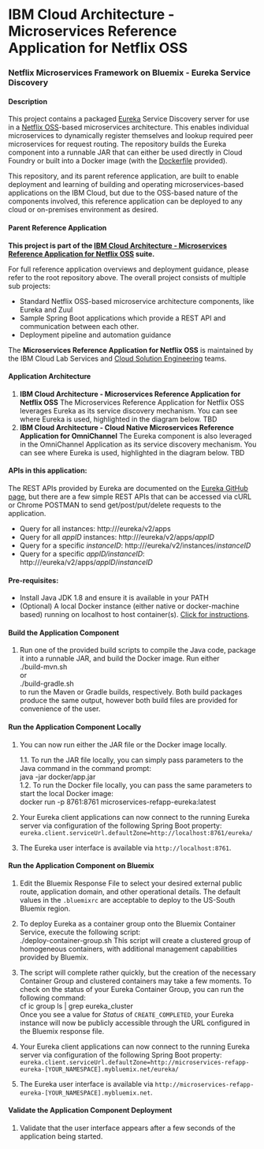 # IBM Cloud Architecture - Microservices Reference Application for Netflix OSS

### Netflix Microservices Framework on Bluemix - Eureka Service Discovery

#### Description
  This project contains a packaged [Eureka](https://github.com/Netflix/eureka) Service Discovery server for use in a [Netflix OSS](http://netflix.github.io/)-based microservices architecture.  This enables individual microservices to dynamically register themselves and lookup required peer microservices for request routing.  The repository builds the Eureka component into a runnable JAR that can either be used directly in Cloud Foundry or built into a Docker image (with the [Dockerfile](https://github.com/ibm-cloud-architecture/microservices-netflix-eureka/blob/master/docker/Dockerfile) provided).

  This repository, and its parent reference application, are built to enable deployment and learning of building and operating microservices-based applications on the IBM Cloud, but due to the OSS-based nature of the components involved, this reference application can be deployed to any cloud or on-premises environment as desired.

#### Parent Reference Application
  **This project is part of the [IBM Cloud Architecture - Microservices Reference Application for Netflix OSS](https://github.com/ibm-cloud-architecture/microservices-netflix*) suite.**

  For full reference application overviews and deployment guidance, please refer to the root repository above.  The overall project consists of multiple sub projects:

  - Standard Netflix OSS-based microservice architecture components, like Eureka and Zuul
  - Sample Spring Boot applications which provide a REST API and communication between each other.
  - Deployment pipeline and automation guidance

  The **Microservices Reference Application for Netflix OSS** is maintained by the IBM Cloud Lab Services and [Cloud Solution Engineering](https://github.com/ibm-cloud-architecture) teams.

#### Application Architecture
1.  **IBM Cloud Architecture - Microservices Reference Application for Netflix OSS**
    The Microservices Reference Application for Netflix OSS leverages Eureka as its service discovery mechanism.  You can see where Eureka is used, highlighted in the diagram below.
        TBD
2.  **IBM Cloud Architecture - Cloud Native Microservices Reference Application for OmniChannel**
    The Eureka component is also leveraged in the OmniChannel Application as its service discovery mechanism.  You can see where Eureka is used, highlighted in the diagram below.
        TBD

#### APIs in this application:
The REST APIs provided by Eureka are documented on the [Eureka GitHub page](https://github.com/Netflix/eureka/wiki/Eureka-REST-operations), but there are a few simple REST APIs that can be accessed via cURL or Chrome POSTMAN to send get/post/put/delete requests to the application.
- Query for all instances:
http://<hostname>/eureka/v2/apps
- Query for all *appID* instances:
http://<hostname>/eureka/v2/apps/*appID*
- Query for a specific *instanceID*:
http://<hostname>/eureka/v2/instances/*instanceID*
- Query for a specific *appID/instanceID*:
http://<hostname>/eureka/v2/apps/*appID*/*instanceID*

#### Pre-requisites:
- Install Java JDK 1.8 and ensure it is available in your PATH
- (Optional) A local Docker instance (either native or docker-machine based) running on localhost to host container(s). [Click for instructions](https://docs.docker.com/machine/get-started/).

#### Build the Application Component
1.  Run one of the provided build scripts to compile the Java code, package it into a runnable JAR, and build the Docker image.  Run either  
        ./build-mvn.sh  
  or  
        ./build-gradle.sh  
  to run the Maven or Gradle builds, respectively.  Both build packages produce the same output, however both build files are provided for convenience of the user.

#### Run the Application Component Locally
1.  You can now run either the JAR file or the Docker image locally.  

    1.1.  To run the JAR file locally, you can simply pass parameters to the Java command in the command prompt:  
        java -jar docker/app.jar  
    1.2.  To run the Docker file locally, you can pass the same parameters to start the local Docker image:  
        docker run -p 8761:8761 microservices-refapp-eureka:latest  

2.  Your Eureka client applications can now connect to the running Eureka server via configuration of the following Spring Boot property:
  `eureka.client.serviceUrl.defaultZone=http://localhost:8761/eureka/`

3.  The Eureka user interface is available via `http://localhost:8761`.

#### Run the Application Component on Bluemix
1.  Edit the Bluemix Response File to select your desired external public route, application domain, and other operational details.  The default values in the `.bluemixrc` are acceptable to deploy to the US-South Bluemix region.

2.  To deploy Eureka as a container group onto the Bluemix Container Service, execute the following script:  
        ./deploy-container-group.sh
    This script will create a clustered group of homogeneous containers, with additional management capabilities provided by Bluemix.

3.  The script will complete rather quickly, but the creation of the necessary Container Group and clustered containers may take a few moments. To check on the status of your Eureka Container Group, you can run the following command:  
        cf ic group ls | grep eureka_cluster  
    Once you see a value for *Status* of `CREATE_COMPLETED`, your Eureka instance will now be publicly accessible through the URL configured in the Bluemix response file.  

4.  Your Eureka client applications can now connect to the running Eureka server via configuration of the following Spring Boot property:
      `eureka.client.serviceUrl.defaultZone=http://microservices-refapp-eureka-[YOUR_NAMESPACE].mybluemix.net/eureka/`

5.  The Eureka user interface is available via `http://microservices-refapp-eureka-[YOUR_NAMESPACE].mybluemix.net`.

#### Validate the Application Component Deployment
1.  Validate that the user interface appears after a few seconds of the application being started.

